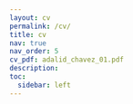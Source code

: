 ```yaml
---
layout: cv
permalink: /cv/
title: cv
nav: true
nav_order: 5
cv_pdf: adalid_chavez_01.pdf
description: 
toc:
  sidebar: left
---
```

